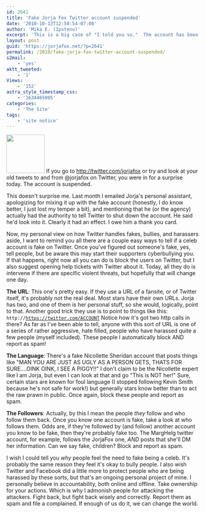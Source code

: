 ```yaml
---
id: 2641
title: 'Fake Jorja Fox Twitter account suspended'
date: '2010-10-13T12:58:54-07:00'
author: 'Mika E. (Ipstenu)'
excerpt: 'This is a big case of "I told you so."  The account has been suspended for being fake. Many thanks to Jorja''s PA for taking a look into it! I owe you one!'
layout: post
guid: 'https://jorjafox.net/?p=2641'
permalink: /2010/fake-jorja-fox-twitter-account-suspended/
s2mail:
    - 'yes'
aktt_tweeted:
    - '1'
Views:
    - '152'
astra_style_timestamp_css:
    - '1634465085'
categories:
    - 'The Site'
tags:
    - 'site notice'
---
```


<img src="//static.jorjafox.net/wordpress/2010/10/twitter-suspended-100x100.jpg" alt="" title="twitter-suspended" width="100" height="100" class="alignleft size-thumbnail wp-image-2642" /> If you go to http://twitter.com/jorjafox or try and look at your old tweets to and from @jorjafox on Twitter, you were in for a surprise today.  The account is suspended.

This doesn't surprise me.  Last month I emailed Jorja's personal assistant, apologizing for mixing it up with the fake account (honestly, I do know better, I just lost my temper a bit), and mentioning that he (or the agency) actually had the authority to tell Twitter to shut down the account. He said he'd look into it.  Clearly it had an effect. I owe him a thank you card.

Now, my personal view on how Twitter handles fakes, bullies, and harassers aside, I want to remind you all there are a couple easy ways to tell if a celeb account is fake on Twitter.  Once you've figured out someone's fake, yes, tell people, but be aware this may start their supporters cyberbullying you.  If that happens, right now all you can do is block the users on Twitter, but I also suggest opening help tickets with Twitter about it.  Today, all they do is intervene if there are specific violent threats, but hopefully that will change one day.

**The URL**: This one's pretty easy. If they use a URL of a fansite, or of Twitter itself, it's probably not the real deal.  Most stars have their own URLs.  Jorja has two, and one of them is her personal stuff, so she would, logically, point to that.  Another good trick they use is to point to things like this: <code>http://https://twitter.com/ACCOUNT</code>  Notice how it's got two http calls in there? As far as I've been able to tell, anyone with this sort of URL is one of a series of rather aggressive, hate filled, people who have harassed quite a few people (myself included).  These people I automatically block AND report as spam!

**The Language**: There's a fake Nicollette Sheridan account that posts things like "MAN YOU ARE JUST AS UGLY AS A PERSON GETS, THATS FOR SURE....OINK OINK, I SEE A PIGGY!!"  I don't claim to be the Nicollette expert like I am Jorja, but even I can look at that and go "This is NOT her!"  Sure, certain stars are known for foul language (I stopped following Kevin Smith because he's not safe for work!) but generally stars know better than to act the raw prawn in public.  Once again, block these people and report as spam.

**The Followers**: Actually, by this I mean the people <em>they</em> follow and who follow them back.  Once you know one account is fake, take a look at who follows them.  Odds are, if they're followed by (and follow) another account you know to be fake, then they're probably fake too.  The MargHelg twitter account, for example, follows the JorjaFox one, <em>AND</em> posts that she'll DM her information.  Can we say fake, children?  Block and report as spam.

I wish I could tell you <em>why</em> people feel the need to fake being a celeb. It's probably the same reason they feel it's okay to bully people.  I also wish Twitter and Facebook did a little more to protect people who are being harassed by these sorts, but that's an ongoing personal project of mine.  I personally believe in accountability, both online and offline.  Take ownership for your actions.  Which is why I admonish people for attacking the attackers.  Fight back, but fight back wisely and correctly.  Report them as spam and file a complained.  If enough of us do it, we can change the world.
